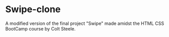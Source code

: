 # Swipe-clone
A modified version of the final project "Swipe" made amidst the HTML CSS BootCamp course by Colt Steele.
